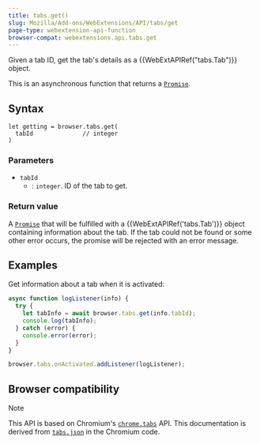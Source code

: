 ```yaml
---
title: tabs.get()
slug: Mozilla/Add-ons/WebExtensions/API/tabs/get
page-type: webextension-api-function
browser-compat: webextensions.api.tabs.get
---
```




Given a tab ID, get the tab's details as a {{WebExtAPIRef("tabs.Tab")}} object.

This is an asynchronous function that returns a [`Promise`](/Web/JavaScript/Reference/Global_Objects/Promise).

## Syntax

```js-nolint
let getting = browser.tabs.get(
  tabId              // integer
)
```

### Parameters

- `tabId`
  - : `integer`. ID of the tab to get.

### Return value

A [`Promise`](/Web/JavaScript/Reference/Global_Objects/Promise) that will be fulfilled with a {{WebExtAPIRef('tabs.Tab')}} object containing information about the tab. If the tab could not be found or some other error occurs, the promise will be rejected with an error message.

## Examples

Get information about a tab when it is activated:

```js
async function logListener(info) {
  try {
    let tabInfo = await browser.tabs.get(info.tabId);
    console.log(tabInfo);
  } catch (error) {
    console.error(error);
  }
}

browser.tabs.onActivated.addListener(logListener);
```



## Browser compatibility



> [!NOTE]
> This API is based on Chromium's [`chrome.tabs`](https://developer.chrome.com/docs/extensions/reference/api/tabs#method-get) API. This documentation is derived from [`tabs.json`](https://chromium.googlesource.com/chromium/src/+/master/chrome/common/extensions/api/tabs.json) in the Chromium code.

<!--
// Copyright 2015 The Chromium Authors. All rights reserved.
//
// Redistribution and use in source and binary forms, with or without
// modification, are permitted provided that the following conditions are
// met:
//
//    * Redistributions of source code must retain the above copyright
// notice, this list of conditions and the following disclaimer.
//    * Redistributions in binary form must reproduce the above
// copyright notice, this list of conditions and the following disclaimer
// in the documentation and/or other materials provided with the
// distribution.
//    * Neither the name of Google Inc. nor the names of its
// contributors may be used to endorse or promote products derived from
// this software without specific prior written permission.
//
// THIS SOFTWARE IS PROVIDED BY THE COPYRIGHT HOLDERS AND CONTRIBUTORS
// "AS IS" AND ANY EXPRESS OR IMPLIED WARRANTIES, INCLUDING, BUT NOT
// LIMITED TO, THE IMPLIED WARRANTIES OF MERCHANTABILITY AND FITNESS FOR
// A PARTICULAR PURPOSE ARE DISCLAIMED. IN NO EVENT SHALL THE COPYRIGHT
// OWNER OR CONTRIBUTORS BE LIABLE FOR ANY DIRECT, INDIRECT, INCIDENTAL,
// SPECIAL, EXEMPLARY, OR CONSEQUENTIAL DAMAGES (INCLUDING, BUT NOT
// LIMITED TO, PROCUREMENT OF SUBSTITUTE GOODS OR SERVICES; LOSS OF USE,
// DATA, OR PROFITS; OR BUSINESS INTERRUPTION) HOWEVER CAUSED AND ON ANY
// THEORY OF LIABILITY, WHETHER IN CONTRACT, STRICT LIABILITY, OR TORT
// (INCLUDING NEGLIGENCE OR OTHERWISE) ARISING IN ANY WAY OUT OF THE USE
// OF THIS SOFTWARE, EVEN IF ADVISED OF THE POSSIBILITY OF SUCH DAMAGE.
-->
